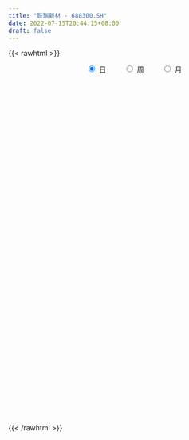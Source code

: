 ```yaml
---
title: "联瑞新材 - 688300.SH"
date: 2022-07-15T20:44:15+08:00
draft: false
---
```

{{< rawhtml >}}
    <div style="text-align: center">
        <label style="padding: 1rem;"><input style="margin-right: .5rem" type="radio" name="period" value="D" checked onclick="period_change(this)">日</label>
        <label style="padding: 1rem;"><input style="margin-right: .5rem" type="radio" name="period" value="W" onclick="period_change(this)">周</label>
        <label style="padding: 1rem;"><input style="margin-right: .5rem" type="radio" name="period" value="M" onclick="period_change(this)">月</label>
    </div>
    <div id="chart" style="height: 700px;"></div> 
    <script type="text/javascript">
        const D_v = [11707.54,14210.58,15321.82,13428.99,20923.26,20892.51,20548.84,17065.89,15950.6,19743.38,17546.68,16440.45,23827.27,15680.28,20523.3,10356.73,8057.14,7517.14,9918.12,16011.99,19417.6,11126.91,6294.97,8703.13,7945.75,12130.7,15036.7,12629.1,15316.84,10781.94,8224.55,6411.32,20839.9,15074.52,4501.04,9106.5,7258.92,7232.6,10253.12,4147.98,4375.03,5277.04,5419.3,12347.94,7452.22,5175.33,6381.97,3585.26,3856.24,3560.79,5149.11,3233.84,3400.55,5083.83,4669.49,4106.76,8171.58,4630.57,10310.06,8141.81,5414.76,4765.28,5861.19,6940.45,6679.92,6674.86,2761.08,2708.95,3476.5,3896.63,4645.4,4371.41,3680.18,2636.91,3324.28,3677.27,4573.53,6452.38,9549.92,9941.99,9865.14,6284.86,9181.91,7600.62,7082.64,7560.56,6853.59,5716.01,6390.29,4961.81,8743.01,10856.83,9519.3,7079.95,6837.69,15635.73,10317.38,4843.92,7330.91,7795.37,7138.86,6685.71,9709.99,4629.02,3669.55,3921.22,6055.4,3815.12,4874.02,14127.69,13298.51,11146.44,11258.92,6897.43,7931.23,7402.61,8211.22,9078.34,5179.35,6157.82,5757.54,8564.02,6494.54,7237.61,5491.73,4652.41,3295.42,2831.01,3825.29,5367.02,4626.55,16143.45,7204.02,4697.17,6043.22,3061.63,7760.83,5502.02,4710.02,3552.91,5081.45,7552.44,6441.68,4242.62,6186.95,3257.79,3091.43,3004.44,4300.67,5717.58,3606.02,8996.94,6510.12,4443.63,7070.89,8927.57,5773.64,8793.6,8177.56,8223.07,6510.33,20716.67,19176.49,19464.02,12444.57,7298.79,8158.85,8988.54,6504.03,5058.37,7035.51,6871.23,6347.56,8161.34,4634.49,5531.78,4196.06,17066.51,5525.7,4728.01,2950.21,3965.39,4627.82,7463.42,3452.78,2671.17,2416.63,2356.41,12880.19,11327.69,5301.51,4119.53,5825.37,5659.22,3416.76,2480.26,5420.7,3593.6,14509.78,16238.23,16907.67,10033.18,14457.79,12880.42,8947.04,6421.23,4920.09,6333.71,8993.91,11996.41,7827.75,6748.07,8164.18,6015.67,10241.43,4581.71,4186.95,4155.4,6518.83,11268.93,6152.26,6961.96,5669.69,5987.68,9479.9,7906.07,7250.66,5801.07,10272.93,8938.9,5904.26,4657.06,4987.17,7458.83,5809.77,5283.9,10209.03,7310.67,16981.47,8012.28,6471.58,7761.3,7306.97,6039.43,5451.67,4989.15,8969.65,7236.98,13822.03,13470.91,13695.67,12795.24,7150.85,7792.1,9420.83,7675.65,6050.27,5291.18,4386.46,5313.62,8248.17,6666.45,18644.72,11906.11,12160.98,15345.36,11091.25,11000.5,9629.34,8628.61,16378.53,13800.03,10880.5,7819.53,15434.48,7601.25,6812.72,13823.12,8517.55,27224.13,16331.37,8205.46,8896.22,8657.17,11231.57,10280.03,14227.21,12696.83,10675.13,13051.58,12429.56,12137.97,9391.53,12180.36,8756.84,15740.87,10175.49,8127.04,12992.32,14409.37,7921.62,5284.93,6786.28,9082.65,3670.0,5189.41,5663.75,7606.27,3219.35,5428.2,4437.21,5464.29,6401.7,6638.84,3842.9,3352.14,5912.21,4362.36,3608.42,7727.66,5547.77,3620.88,5347.51,8357.62,30018.63,13695.28,10295.81,21527.28,12858.76,8983.22,10882.31,10537.58,8268.24,10970.57,15112.42,20876.77,16199.74,11214.78,10165.34,13229.45,15441.99,10570.63,12295.2,9357.22,13040.32,6680.3,10603.62,13317.74,11218.09,17556.54,13086.32,15662.56,13242.9,14800.14,28075.8,19894.06,13702.66,11995.63,12178.3,6623.5,6421.39,11504.13,6770.66,19282.84,19893.09,9472.32,8371.47,14479.42,7226.01,7242.0,9590.66,8813.54,9402.44,10073.44,9320.95,9607.7,9568.17,8163.15,7986.4,7492.84,9564.33,5286.09,8590.74,8711.89,10367.69,7547.27,6736.15,19807.5,9008.04,10587.72,21518.38,7680.67,6016.4,9028.65,11394.18,15176.02,10152.36,7914.87,6522.71,6694.44,7240.7,5071.03,4047.6,7529.21,5865.59,8695.72,6052.11,5149.96,4702.93,7971.77,10527.49,12072.5,9684.0,12179.01,8370.19,6852.24,5501.22,8928.91,11041.04,7783.46,5255.96,3778.92,5012.97,2723.07,4971.48,4447.12,4983.81,6255.31,5084.2,6399.73,5942.15,8520.64,10100.39,14640.74,6398.23,7197.82,7735.73,5622.11,12110.43,6512.36,4414.85,3786.91,4466.94,9238.14,13449.37,12425.21,18029.65,9551.58,9592.36,8353.61,6103.11,7916.41,7716.91,10635.82,6558.28,8064.02,5373.98,5115.0,8430.76,6428.6,4527.89,7756.09,7904.18,5331.94,5649.52,3504.06,3614.02,8016.85,6107.12,5611.15,8134.23,6053.05,4623.52,3828.34,8129.93,5243.22,3086.77,6835.6,8164.88,7569.0,10790.24,10971.92,8815.63,12181.67,26142.93,11820.55,13722.69,13696.38,8632.24,8984.71,12168.36,12611.17,8627.83,8974.7,5787.48,5491.18,7464.75,3799.2,4741.05,7825.34]
const D_histogram = [0.0,0.1761367521,0.3700748143,0.5871347227,1.1174003179,1.0912170353,1.1037974156,1.14068973,1.0064061332,0.895299154,0.8720639269,1.1124573678,0.9585861415,0.4658378064,-0.3708964682,-0.8137397996,-1.0324939096,-1.0784654001,-1.0929587595,-1.2701807979,-1.760574572,-1.8597719836,-1.7560285128,-1.4920601501,-1.1776698316,-0.8416436605,-0.479673555,-0.3745947474,-0.1180112667,0.0263451513,0.0620998941,0.0584018286,-0.1990691568,-0.2806464696,-0.3676763531,-0.343595338,-0.2382260515,-0.1136909368,-0.0287228055,-0.0042138528,-0.0029203217,-0.0417659856,-0.0634334441,-0.3283241699,-0.3583330441,-0.3472227244,-0.3043871314,-0.2981016952,-0.288210006,-0.2771959903,-0.2526605766,-0.2222750647,-0.2512122076,-0.2571680707,-0.2471831821,-0.1148478946,0.1194076115,0.2097104701,0.1267172505,0.1963524191,0.2784202839,0.321862531,0.2104487576,0.177090055,0.0714699384,-0.0619429899,-0.1488432865,-0.1276671755,-0.0861568681,0.057378109,0.2565668789,0.4170704851,0.4539796219,0.4564013083,0.3766893219,0.2290341477,0.1257838925,0.1116511864,0.1876853797,0.2839119957,0.4273085083,0.4928618145,0.5337827115,0.4914469112,0.3393143811,0.1115251742,0.1422021565,0.1721279804,0.2481233417,0.2935616799,0.4137992778,0.2475651546,-0.0383815693,-0.3025979435,-0.5022777461,-0.2293365336,-0.1225891267,-0.0474676976,-0.0936396453,-0.0932248903,-0.1482972492,-0.0817604794,-0.0259042222,-0.0664033624,-0.0916315071,-0.0885259706,0.0485256877,0.1224764222,0.1552736584,0.3752690208,0.5623625539,0.6360577578,0.5542302542,0.4296427682,0.2155210925,0.0772680784,-0.0701782504,-0.2793151039,-0.3457634824,-0.4340160618,-0.3554591366,-0.3441357986,-0.3798678167,-0.4908557178,-0.5240129417,-0.507369447,-0.4375299028,-0.3268011643,-0.1903981954,-0.0280270366,0.0534660425,-0.035637525,-0.1643742738,-0.285302032,-0.4390181367,-0.4542551687,-0.4970102589,-0.3736732435,-0.2303424939,-0.0706196937,0.0420257485,0.2525420868,0.3896227067,0.4177180285,0.2799902906,0.1936047894,0.1836919418,0.0941763211,0.0237009748,0.117495275,0.1718579823,0.3010106878,0.2666436818,0.1054524634,0.13080321,0.2759150279,0.3142708519,0.4246623385,0.4987829205,0.4966458273,0.4469683275,0.6588110609,0.9287891111,1.1883031792,1.2953962288,1.2613740273,1.162062806,0.913344439,0.6629855316,0.4295932813,0.1013047555,-0.2037521906,-0.267831937,-0.2349763079,-0.3167724734,-0.431596922,-0.4082338348,-0.209207032,-0.0823417965,0.0292072233,0.0492991628,-0.0516393499,-0.0373189432,0.0562359987,0.0253043254,0.0123608115,-0.037797326,-0.0830382829,0.0107425378,0.1918242985,0.2613415093,0.2592450709,0.2073143749,0.0166319315,-0.177030948,-0.2943595658,-0.4750845604,-0.535016949,-0.2519489308,0.0263475692,0.1255458708,0.1791165681,0.3387184135,0.4643806688,0.4398708447,0.3993759114,0.3124219524,0.2301888756,0.2797835241,0.0781922217,0.0543838736,0.0135807007,-0.044062779,-0.1065865356,0.0662003784,0.1251870304,0.1547789198,0.0906523999,0.0213559541,-0.2524516423,-0.4238103272,-0.4827165659,-0.5307692827,-0.4706494632,-0.2975829973,-0.0825395923,0.0475356065,0.1104073367,0.1231425175,0.2394364385,0.2410510591,0.1197369162,0.0799842056,0.137926588,0.0182633845,-0.1503286985,-0.4559179215,-0.489529352,-0.2840604742,-0.1379753889,-0.0638960575,0.032789517,-0.0772026087,-0.1946462352,-0.2316643645,-0.3613090623,-0.16231369,-0.0781868318,0.1377563858,0.360867805,0.3845007627,0.5458325563,0.5489209678,0.5688369929,0.5203785181,0.419569454,0.2366695112,0.0656101097,-0.0828284256,-0.209756641,-0.1795009393,-0.0850875236,0.4678944397,0.5105171347,0.3147360965,0.2573190496,0.0369695141,0.1931091762,0.1822065772,0.2173710582,0.1188883436,0.3506010371,0.3608749709,0.3056609633,0.0692847387,-0.0680196711,-0.2469177672,-0.1056259822,-0.11989401,-0.2899931256,-0.6362546947,-0.8652841358,-0.8645431006,-0.742743649,-0.3914913863,-0.0977383548,0.3151921813,0.3675556956,0.4973030332,0.4761650367,0.5883069079,0.4366183374,0.1412006439,-0.2942332376,-0.4920722226,-0.3291112866,-0.364529865,-0.461612738,-0.2446743283,-0.4167252208,-0.5150169393,-0.536500682,-0.6102401055,-0.7038178546,-0.8326763636,-0.773331538,-0.8896577835,-1.0058572669,-1.0357358272,-1.2360504068,-1.2937475951,-1.2031130101,-1.0061997808,-0.9542806877,-0.8610470554,-0.6057207239,-0.2595255437,-0.0685760163,0.1179613911,0.3714579899,0.3975173189,0.45680256,0.5129807076,0.7685901285,0.9285550898,0.9555286538,1.161035426,1.5932976194,1.7265795571,1.7521654618,1.7853250409,1.6112932015,1.1743640379,1.150650242,1.1943757467,1.4393679075,1.7082327584,1.7794289266,1.6264066822,1.6747588913,1.2858486844,1.1891593817,1.2052346219,1.1614016779,0.7784507974,0.3863192603,0.3284738213,0.1103791475,-0.2276078139,-0.6499459347,-0.8181822803,-0.6077847651,-0.5130500337,-0.5431087252,0.2831659561,0.3711709939,0.3490006724,0.1636911897,0.2970943166,0.0999233159,-0.2471117885,-0.5136083384,-0.7687290903,-0.4680781023,0.1923913105,0.5493778263,0.5277025431,0.2622411271,0.2248872551,-0.1058368132,-0.0706219951,-0.0406633024,-0.0665309827,-0.4692209193,-0.4879451146,-0.6136341408,-0.6598948974,-0.7609324827,-0.7641896257,-1.1005550865,-1.349872859,-1.4691341165,-1.206269597,-1.3882028569,-1.4297069919,-1.3203226679,-0.9984738208,-1.2728102862,-1.4019351549,-1.4856013427,-1.2451853404,-1.2421751055,-1.2985008166,-1.3752559134,-1.5629567833,-1.8080707833,-1.7365190693,-1.4165026236,-1.0908703931,-0.5880400546,-0.0521329709,0.4139903522,0.6163521687,1.1251183426,1.2191482382,1.5203250002,1.5536453468,1.3742237502,1.0951746633,0.5909526864,0.2036164257,-0.2603723944,-0.7053693937,-0.73955602,-0.6614721028,-0.5558099713,-0.7657954984,-1.0357870504,-0.8616442756,-0.4226734659,-0.2998871474,-0.1902174861,-0.2983011362,-0.3354968901,-0.4908347053,-0.5226977907,-0.6657606496,-0.7827123548,-0.5633149571,-0.4368789769,-0.3532818306,-0.4162604834,-0.5879196496,-0.7158889256,-0.9427894791,-0.9930167541,-1.063543982,-0.9236935844,-0.849937816,-0.6351050513,-0.5943802629,-0.5589021601,-0.6881190607,-0.8464892791,-1.1762741028,-1.5099283086,-1.2302950046,-1.0203761297,-0.5220452343,0.0906417643,0.3265891291,0.5449483962,0.8895664933,1.2945045801,1.491624813,1.5568811142,1.5395383107,1.5035620994,1.5902974633,1.6449427358,1.6696699246,1.7292555334,1.4130607227,1.2346204524,1.1305551207,1.0657742463,1.0080757916,1.3001588847,1.5404855233,1.7501317671,1.994492304,1.7850446266,1.6299217194,1.2733109878,0.9517078552,0.7886283784,0.4859619042,0.1233272083,-0.0775615963,0.0142404806,-0.0478393704,-0.3319177496,-0.6437656439,-0.7388621979,-0.4227617115,-0.101939546,0.216105392,0.1074497568,0.0118516081,-0.2326748264,-0.4940183452,-0.8289340098,-0.9295028841,-1.0678883868,-1.0766985455,-1.1845342273,-1.3665061231,-1.4061545981,-1.2441004857,-0.9810661626]
const D_fast = [0.0,0.2201709402,0.5066277059,0.870471295,1.6800869697,1.9267079459,2.2152376801,2.537302427,2.6546203634,2.7673381728,2.9621189274,3.4806267103,3.5664020193,3.1901131359,2.2606547441,1.6143764629,1.1374988755,0.8219110349,0.5341779857,0.0394107478,-0.8911266693,-1.4552670768,-1.7905307342,-1.899577409,-1.8796045484,-1.7539892924,-1.5119375757,-1.5005074549,-1.273426791,-1.1224840851,-1.0712043688,-1.0603019771,-1.3675402517,-1.5192791819,-1.6982281537,-1.7600459731,-1.7142331994,-1.6181208189,-1.540333389,-1.5168778996,-1.5163144489,-1.5656016092,-1.6031274287,-1.9500991969,-2.0696913322,-2.1453866936,-2.1786478834,-2.2468878711,-2.3090486834,-2.3673336653,-2.4059633957,-2.43114665,-2.5228868447,-2.5931347255,-2.6449456324,-2.5413223186,-2.2772149096,-2.1344844335,-2.1857983405,-2.0670750671,-1.9154021314,-1.7914942514,-1.8502958355,-1.8393820244,-1.9271346564,-2.0760333321,-2.2001444503,-2.2108851332,-2.1909140428,-2.0330345385,-1.7697040488,-1.5049328214,-1.3545287791,-1.2380067656,-1.2235464215,-1.3139430588,-1.3857473409,-1.3719672504,-1.2490117122,-1.0818070972,-0.8315834576,-0.6428146977,-0.4684481229,-0.3879221954,-0.4552261302,-0.6551340436,-0.5889065222,-0.5159487031,-0.3779225064,-0.2590937483,-0.0354063309,-0.1397491654,-0.4352912817,-0.7751571417,-1.1004063808,-0.8847993017,-0.8086991765,-0.7454446718,-0.8150265308,-0.8379179983,-0.9300646695,-0.8839680197,-0.834587818,-0.8916877988,-0.9398238202,-0.9588497764,-0.8096666962,-0.7050968562,-0.6334812054,-0.3196685877,0.0080155838,0.2407252272,0.2974552871,0.2802784931,0.1200370905,0.001101096,-0.1638897954,-0.4428554248,-0.5957446739,-0.7925012687,-0.8028091277,-0.8775197394,-1.0082187117,-1.2419205422,-1.4060810016,-1.5162798686,-1.5558228001,-1.5267943526,-1.4379909326,-1.282626533,-1.1877669432,-1.285779892,-1.4556102093,-1.6478634754,-1.9113341144,-2.0401349385,-2.2071425934,-2.1772238889,-2.0914787627,-1.9494108859,-1.8262590066,-1.5526071466,-1.3181208501,-1.1855960212,-1.2533261863,-1.2913104902,-1.2553003524,-1.3212718928,-1.3858219955,-1.2626538765,-1.1653266736,-0.9609212962,-0.9286273817,-1.0634554842,-1.0054039351,-0.7913133603,-0.6743898233,-0.4578327521,-0.2590164399,-0.1369920763,-0.0749274943,0.3016180044,0.8037933323,1.3603831952,1.791325302,2.0726466074,2.2638510875,2.2434688303,2.1588563059,2.0328623758,1.7299000389,1.3739050451,1.2428673145,1.2169788666,1.0559895828,0.8332659037,0.7545705322,0.901295577,1.0075753633,1.126426189,1.1588429191,1.044994569,1.0499852398,1.1575991815,1.1329935895,1.1231402785,1.0635328095,0.9975322818,1.093998737,1.3230365723,1.4578891605,1.5206039898,1.5205018876,1.333977427,1.0960568105,0.9051383012,0.6056421666,0.4119555407,0.6320363262,0.9169197185,1.0475044878,1.1458543271,1.3901357758,1.6318931983,1.7173510855,1.77670013,1.7678516591,1.7431658012,1.8627063308,1.6806630838,1.6704507041,1.6330427063,1.5643835319,1.4752131413,1.66455015,1.7548335596,1.823120179,1.7816567591,1.7176993018,1.3807787948,1.1034675281,0.9238821479,0.7431371104,0.6855945641,0.7842652807,0.9786737876,1.1206328881,1.2111064524,1.2546272626,1.4307802932,1.4926576785,1.4012777647,1.3815211056,1.473945135,1.3588477775,1.15267352,0.7331048165,0.5771110481,0.7115648073,0.8231560454,0.8812613625,0.9861443162,0.8568515384,0.6907463531,0.5958121326,0.3758401692,0.5342571191,0.5988372693,0.8492195833,1.1625479538,1.2823061021,1.5800960348,1.7204146883,1.8825399616,1.9641761164,1.9682594158,1.8445268507,1.6898699767,1.5207243349,1.3413569593,1.3267374262,1.399878961,2.0698345342,2.2400865128,2.1229894988,2.1299022143,1.9187950574,2.1232120135,2.1578610588,2.2473683044,2.1786076757,2.4979706284,2.598463305,2.6196645382,2.4006094982,2.2463001706,2.0056726328,2.1205579222,2.076316392,1.8337189949,1.3283937522,0.8830432771,0.6676485371,0.6037620765,0.8571414926,1.1264599355,1.6181885168,1.762440955,2.0165140509,2.1144173136,2.3736359118,2.3311019256,2.0709843931,1.5619922023,1.2411351615,1.3218182759,1.1952672313,0.9827811738,1.1385510014,0.8623188036,0.6352728504,0.4796639371,0.2533644873,-0.0161677254,-0.3531953254,-0.4871833843,-0.8259240757,-1.1935878758,-1.4824003929,-1.9917275742,-2.3728616613,-2.5830053288,-2.6376420447,-2.8242931235,-2.9463212551,-2.8424251046,-2.5611113102,-2.3873057869,-2.1712780318,-1.8249169355,-1.6994782767,-1.5259923956,-1.3415690712,-0.8938121182,-0.5017083844,-0.235852657,0.2599129717,1.09049957,1.6554263969,2.119053667,2.5985445064,2.8273359674,2.6839978132,2.9479465778,3.2902660192,3.8951001569,4.5910231974,5.1070765973,5.3606560234,5.8276979553,5.7602499196,5.9608504623,6.278234358,6.5247518335,6.3364136523,6.0408619303,6.0651349466,5.8746350597,5.4797461448,4.8949215403,4.5221396247,4.5805909486,4.5470631716,4.3812272988,5.2782934691,5.4590912553,5.524171102,5.3797844166,5.5874611228,5.415270951,5.0064578995,4.611559265,4.1642562405,4.347887703,5.0564549434,5.5507859158,5.6610362684,5.4611351341,5.4800030759,5.1228198043,5.1403791237,5.1601719907,5.1176715647,4.5976763983,4.4569659243,4.177868363,3.966633882,3.6753631761,3.4810586266,2.8695543942,2.282768407,1.7962236203,1.7575207405,1.2285367665,0.8296058835,0.6089095405,0.6811399324,0.0886008954,-0.391007762,-0.8460742854,-0.9169546182,-1.2244881597,-1.6054390749,-2.0260081501,-2.6044482159,-3.3015799117,-3.6641579649,-3.6982671752,-3.645352543,-3.2895322182,-2.7666583771,-2.197037466,-1.8405876073,-1.0505418478,-0.6517248927,0.0295331194,0.4512648027,0.6153991437,0.6101437226,0.2536599172,-0.082772237,-0.6118541558,-1.2331935034,-1.4522691347,-1.5395532432,-1.5728436046,-1.9742780062,-2.5032163208,-2.5444846149,-2.2111821717,-2.1633676401,-2.1012523502,-2.2839112844,-2.4049812609,-2.6830277523,-2.8455652855,-3.1550683068,-3.4676981006,-3.3891294422,-3.3719132062,-3.3766365175,-3.5436802912,-3.8623193698,-4.1692608773,-4.6318588005,-4.930340264,-5.2667534874,-5.3578264859,-5.4965551715,-5.4404986697,-5.5483689469,-5.6526163841,-5.9538630499,-6.3238555881,-6.9477089375,-7.6588452205,-7.6867856676,-7.7319608252,-7.3641412383,-6.7287937986,-6.4111991516,-6.0566027854,-5.489593065,-4.7610288332,-4.1910023971,-3.7365258172,-3.3689840431,-3.0290697295,-2.5447599998,-2.0788790434,-1.6367343734,-1.1448348812,-1.1077645112,-0.9775496685,-0.79897622,-0.5973135328,-0.4029930396,0.2141297746,0.839577794,1.4867569797,2.2297405926,2.4665540718,2.7189115945,2.6806286098,2.5969524411,2.6310300588,2.4498540606,2.1180511668,1.8977719632,1.9931341602,1.9190944666,1.55203665,1.0792473447,0.7994352412,1.0098452998,1.3051825788,1.6772538648,1.5954606688,1.5028254222,1.2001302811,0.8152821759,0.2731330089,-0.0598115865,-0.4651691859,-0.743153981,-1.1471232195,-1.6707216461,-2.0619087706,-2.2108797797,-2.1931119972]
const D_slow = [0.0,0.044034188,0.1365528916,0.2833365723,0.5626866518,0.8354909106,1.1114402645,1.396612697,1.6482142303,1.8720390188,2.0900550005,2.3681693425,2.6078158778,2.7242753294,2.6315512124,2.4281162625,2.1699927851,1.9003764351,1.6271367452,1.3095915457,0.8694479027,0.4045049068,-0.0345022214,-0.4075172589,-0.7019347168,-0.912345632,-1.0322640207,-1.1259127075,-1.1554155242,-1.1488292364,-1.1333042629,-1.1187038057,-1.1684710949,-1.2386327123,-1.3305518006,-1.4164506351,-1.476007148,-1.5044298822,-1.5116105835,-1.5126640467,-1.5133941272,-1.5238356236,-1.5396939846,-1.621775027,-1.7113582881,-1.7981639692,-1.874260752,-1.9487861758,-2.0208386773,-2.0901376749,-2.1533028191,-2.2088715853,-2.2716746371,-2.3359666548,-2.3977624503,-2.426474424,-2.3966225211,-2.3441949036,-2.312515591,-2.2634274862,-2.1938224152,-2.1133567825,-2.0607445931,-2.0164720793,-1.9986045947,-2.0140903422,-2.0513011638,-2.0832179577,-2.1047571747,-2.0904126475,-2.0262709277,-1.9220033065,-1.808508401,-1.6944080739,-1.6002357434,-1.5429772065,-1.5115312334,-1.4836184368,-1.4366970919,-1.3657190929,-1.2588919659,-1.1356765122,-1.0022308344,-0.8793691066,-0.7945405113,-0.7666592178,-0.7311086786,-0.6880766835,-0.6260458481,-0.5526554281,-0.4492056087,-0.38731432,-0.3969097124,-0.4725591982,-0.5981286347,-0.6554627681,-0.6861100498,-0.6979769742,-0.7213868855,-0.7446931081,-0.7817674204,-0.8022075402,-0.8086835958,-0.8252844364,-0.8481923131,-0.8703238058,-0.8581923839,-0.8275732783,-0.7887548637,-0.6949376085,-0.5543469701,-0.3953325306,-0.2567749671,-0.149364275,-0.0954840019,-0.0761669823,-0.0937115449,-0.1635403209,-0.2499811915,-0.358485207,-0.4473499911,-0.5333839408,-0.6283508949,-0.7510648244,-0.8820680598,-1.0089104216,-1.1182928973,-1.1999931883,-1.2475927372,-1.2545994963,-1.2412329857,-1.250142367,-1.2912359354,-1.3625614434,-1.4723159776,-1.5858797698,-1.7101323345,-1.8035506454,-1.8611362688,-1.8787911923,-1.8682847551,-1.8051492334,-1.7077435568,-1.6033140496,-1.533316477,-1.4849152796,-1.4389922942,-1.4154482139,-1.4095229702,-1.3801491515,-1.3371846559,-1.261931984,-1.1952710635,-1.1689079476,-1.1362071451,-1.0672283882,-0.9886606752,-0.8824950906,-0.7577993604,-0.6336379036,-0.5218958217,-0.3571930565,-0.1249957787,0.172080016,0.4959290732,0.8112725801,1.1017882816,1.3301243913,1.4958707742,1.6032690945,1.6285952834,1.5776572358,1.5106992515,1.4519551745,1.3727620562,1.2648628257,1.162804367,1.110502609,1.0899171599,1.0972189657,1.1095437564,1.0966339189,1.0873041831,1.1013631828,1.1076892641,1.110779467,1.1013301355,1.0805705648,1.0832561992,1.1312122738,1.1965476512,1.2613589189,1.3131875126,1.3173454955,1.2730877585,1.1994978671,1.080726727,0.9469724897,0.883985257,0.8905721493,0.921958617,0.966737759,1.0514173624,1.1675125296,1.2774802408,1.3773242186,1.4554297067,1.5129769256,1.5829228066,1.6024708621,1.6160668305,1.6194620056,1.6084463109,1.581799677,1.5983497716,1.6296465292,1.6683412591,1.6910043591,1.6963433477,1.6332304371,1.5272778553,1.4065987138,1.2739063931,1.1562440273,1.081848278,1.0612133799,1.0730972816,1.1006991157,1.1314847451,1.1913438547,1.2516066195,1.2815408485,1.3015368999,1.3360185469,1.3405843931,1.3030022184,1.1890227381,1.0666404001,0.9956252815,0.9611314343,0.9451574199,0.9533547992,0.934054147,0.8853925882,0.8274764971,0.7371492315,0.696570809,0.6770241011,0.7114631975,0.8016801488,0.8978053394,1.0342634785,1.1714937205,1.3137029687,1.4437975982,1.5486899617,1.6078573395,1.624259867,1.6035527606,1.5511136003,1.5062383655,1.4849664846,1.6019400945,1.7295693782,1.8082534023,1.8725831647,1.8818255432,1.9301028373,1.9756544816,2.0299972461,2.0597193321,2.1473695913,2.2375883341,2.3140035749,2.3313247596,2.3143198418,2.2525904,2.2261839044,2.1962104019,2.1237121205,1.9646484469,1.7483274129,1.5321916377,1.3465057255,1.2486328789,1.2241982902,1.3029963356,1.3948852594,1.5192110177,1.6382522769,1.7853290039,1.8944835882,1.9297837492,1.8562254398,1.7332073842,1.6509295625,1.5597970963,1.4443939118,1.3832253297,1.2790440245,1.1502897897,1.0161646192,0.8636045928,0.6876501291,0.4794810382,0.2861481537,0.0637337078,-0.1877306089,-0.4466645657,-0.7556771674,-1.0791140662,-1.3798923187,-1.6314422639,-1.8700124358,-2.0852741997,-2.2367043806,-2.3015857666,-2.3187297706,-2.2892394229,-2.1963749254,-2.0969955956,-1.9827949556,-1.8545497788,-1.6624022466,-1.4302634742,-1.1913813108,-0.9011224543,-0.5027980494,-0.0711531602,0.3668882053,0.8132194655,1.2160427659,1.5096337754,1.7972963358,2.0958902725,2.4557322494,2.882790439,3.3276476707,3.7342493412,4.152939064,4.4744012351,4.7716910806,5.0729997361,5.3633501555,5.5579628549,5.65454267,5.7366611253,5.7642559122,5.7073539587,5.544867475,5.340321905,5.1883757137,5.0601132053,4.924336024,4.995127513,5.0879202615,5.1751704296,5.216093227,5.2903668061,5.3153476351,5.253569688,5.1251676034,4.9329853308,4.8159658053,4.8640636329,5.0014080895,5.1333337252,5.198894007,5.2551158208,5.2286566175,5.2110011187,5.2008352931,5.1842025474,5.0668973176,4.944911039,4.7915025038,4.6265287794,4.4362956587,4.2452482523,3.9701094807,3.6326412659,3.2653577368,2.9637903376,2.6167396233,2.2593128754,1.9292322084,1.6796137532,1.3614111816,1.0109273929,0.6395270572,0.3282307221,0.0176869458,-0.3069382584,-0.6507522367,-1.0414914326,-1.4935091284,-1.9276388957,-2.2817645516,-2.5544821499,-2.7014921635,-2.7145254062,-2.6110278182,-2.456939776,-2.1756601904,-1.8708731308,-1.4907918808,-1.1023805441,-0.7588246066,-0.4850309407,-0.3372927691,-0.2863886627,-0.3514817613,-0.5278241097,-0.7127131147,-0.8780811404,-1.0170336333,-1.2084825079,-1.4674292704,-1.6828403393,-1.7885087058,-1.8634804927,-1.9110348642,-1.9856101482,-2.0694843708,-2.1921930471,-2.3228674948,-2.4893076572,-2.6849857458,-2.8258144851,-2.9350342293,-3.023354687,-3.1274198078,-3.2743997202,-3.4533719516,-3.6890693214,-3.9373235099,-4.2032095054,-4.4341329015,-4.6466173555,-4.8053936183,-4.953988684,-5.0937142241,-5.2657439892,-5.477366309,-5.7714348347,-6.1489169119,-6.456490663,-6.7115846954,-6.842096004,-6.8194355629,-6.7377882807,-6.6015511816,-6.3791595583,-6.0555334133,-5.68262721,-5.2934069315,-4.9085223538,-4.5326318289,-4.1350574631,-3.7238217792,-3.306404298,-2.8740904146,-2.520825234,-2.2121701209,-1.9295313407,-1.6630877791,-1.4110688312,-1.08602911,-0.7009077292,-0.2633747874,0.2352482886,0.6815094452,1.0889898751,1.407317622,1.6452445858,1.8424016804,1.9638921565,1.9947239585,1.9753335595,1.9788936796,1.966933837,1.8839543996,1.7230129886,1.5382974391,1.4326070113,1.4071221248,1.4611484728,1.488010912,1.490973814,1.4328051074,1.3093005211,1.1020670187,0.8696912976,0.6027192009,0.3335445646,0.0374110077,-0.304215523,-0.6557541726,-0.966779294,-1.2120458346]
const D_data = [['2020-06-24', 64.83, 64.56, 64.09, 67.2],['2020-06-29', 64.8, 67.32, 64.06, 68.8],['2020-06-30', 67.81, 68.78, 66.93, 71.7],['2020-07-01', 69.8, 70.6, 68.09, 70.83],['2020-07-02', 70.57, 77.3, 70.01, 77.8],['2020-07-03', 76.45, 72.68, 70.3, 76.47],['2020-07-06', 72.59, 74.15, 72.49, 75.84],['2020-07-07', 75.0, 75.67, 74.01, 78.38],['2020-07-08', 75.06, 74.34, 73.43, 76.87],['2020-07-09', 74.58, 74.98, 73.21, 76.5],['2020-07-10', 73.64, 76.71, 73.64, 79.7],['2020-07-13', 76.44, 81.72, 76.2, 81.93],['2020-07-14', 81.72, 78.2, 74.51, 84.77],['2020-07-15', 78.11, 73.15, 72.04, 78.29],['2020-07-16', 72.59, 65.65, 64.31, 75.33],['2020-07-17', 66.42, 67.0, 64.58, 68.0],['2020-07-20', 68.27, 67.6, 64.78, 68.27],['2020-07-21', 68.88, 68.49, 67.04, 68.88],['2020-07-22', 68.0, 68.1, 66.61, 69.68],['2020-07-23', 67.12, 64.8, 63.01, 67.94],['2020-07-24', 64.02, 58.0, 57.69, 64.03],['2020-07-27', 58.12, 59.94, 56.0, 60.0],['2020-07-28', 59.92, 61.07, 59.14, 61.22],['2020-07-29', 61.07, 62.74, 60.46, 62.86],['2020-07-30', 62.45, 63.79, 62.02, 63.96],['2020-07-31', 63.5, 64.9, 63.1, 66.25],['2020-08-03', 65.97, 66.45, 64.41, 67.28],['2020-08-04', 66.3, 64.0, 63.01, 67.19],['2020-08-05', 64.8, 66.52, 63.11, 67.94],['2020-08-06', 66.18, 66.0, 64.14, 67.4],['2020-08-07', 65.81, 65.0, 63.88, 66.5],['2020-08-10', 65.0, 64.48, 62.59, 65.29],['2020-08-11', 65.0, 60.37, 59.8, 65.0],['2020-08-12', 59.63, 61.29, 56.7, 61.55],['2020-08-13', 60.94, 60.32, 60.12, 61.53],['2020-08-14', 61.93, 61.06, 58.32, 61.93],['2020-08-17', 61.25, 61.99, 60.23, 62.44],['2020-08-18', 60.47, 62.5, 60.47, 63.22],['2020-08-19', 62.5, 62.3, 61.08, 64.48],['2020-08-20', 62.05, 61.61, 61.05, 62.75],['2020-08-21', 61.94, 61.17, 61.04, 62.56],['2020-08-24', 61.58, 60.33, 59.05, 61.58],['2020-08-25', 60.79, 60.12, 59.2, 60.93],['2020-08-26', 60.31, 55.91, 55.67, 60.31],['2020-08-27', 56.0, 57.54, 55.57, 57.8],['2020-08-28', 57.38, 57.47, 56.21, 57.47],['2020-08-31', 57.6, 57.49, 57.27, 58.78],['2020-09-01', 57.02, 56.65, 56.06, 57.48],['2020-09-02', 57.2, 56.22, 55.68, 57.2],['2020-09-03', 56.08, 55.77, 55.01, 57.2],['2020-09-04', 54.7, 55.52, 53.2, 55.88],['2020-09-07', 55.8, 55.24, 54.84, 56.43],['2020-09-08', 55.02, 53.99, 53.2, 55.48],['2020-09-09', 53.9, 53.65, 51.28, 54.7],['2020-09-10', 54.0, 53.32, 53.0, 55.14],['2020-09-11', 53.01, 54.75, 51.8, 54.9],['2020-09-14', 55.61, 56.68, 54.9, 57.24],['2020-09-15', 56.67, 55.55, 55.26, 56.99],['2020-09-16', 55.22, 53.2, 52.39, 55.67],['2020-09-17', 53.01, 54.88, 51.87, 55.68],['2020-09-18', 55.21, 55.32, 54.64, 56.04],['2020-09-21', 55.47, 55.11, 54.53, 56.5],['2020-09-22', 55.0, 52.9, 52.66, 55.0],['2020-09-23', 52.81, 53.35, 52.81, 55.66],['2020-09-24', 53.31, 51.88, 51.37, 53.31],['2020-09-25', 51.88, 50.6, 50.31, 52.18],['2020-09-28', 51.0, 50.21, 50.01, 51.3],['2020-09-29', 50.3, 50.98, 50.05, 51.4],['2020-09-30', 51.28, 51.02, 50.37, 52.47],['2020-10-09', 51.49, 52.49, 51.47, 52.75],['2020-10-12', 52.73, 53.95, 52.73, 54.2],['2020-10-13', 53.8, 54.43, 53.65, 54.74],['2020-10-14', 54.25, 53.5, 53.3, 54.51],['2020-10-15', 53.5, 53.29, 52.8, 53.88],['2020-10-16', 53.45, 52.15, 51.7, 53.45],['2020-10-19', 52.8, 50.7, 50.5, 52.8],['2020-10-20', 51.09, 50.5, 49.71, 51.09],['2020-10-21', 50.99, 51.18, 50.57, 52.59],['2020-10-22', 50.81, 52.39, 49.22, 52.84],['2020-10-23', 52.56, 53.1, 51.77, 54.26],['2020-10-26', 54.0, 54.44, 52.31, 54.68],['2020-10-27', 54.38, 54.23, 53.81, 54.82],['2020-10-28', 54.39, 54.47, 53.91, 55.9],['2020-10-29', 53.63, 53.7, 52.8, 54.49],['2020-10-30', 53.99, 52.01, 51.81, 54.5],['2020-11-02', 52.5, 50.1, 50.01, 52.5],['2020-11-03', 50.48, 52.8, 50.07, 53.3],['2020-11-04', 53.59, 52.98, 51.31, 53.59],['2020-11-05', 54.63, 53.92, 52.9, 54.66],['2020-11-06', 54.38, 54.0, 53.33, 54.7],['2020-11-09', 54.0, 55.6, 52.6, 55.77],['2020-11-10', 55.83, 52.09, 51.77, 55.83],['2020-11-11', 52.15, 49.39, 49.33, 52.29],['2020-11-12', 49.58, 47.97, 47.81, 50.25],['2020-11-13', 47.8, 47.12, 46.68, 48.33],['2020-11-16', 47.8, 52.86, 47.8, 53.0],['2020-11-17', 52.5, 51.57, 50.45, 53.36],['2020-11-18', 52.28, 51.5, 50.71, 52.28],['2020-11-19', 51.31, 49.9, 49.67, 51.98],['2020-11-20', 49.41, 50.18, 49.41, 51.87],['2020-11-23', 50.18, 49.13, 48.37, 50.18],['2020-11-24', 49.42, 50.48, 48.66, 51.38],['2020-11-25', 50.13, 50.52, 50.13, 52.26],['2020-11-26', 51.0, 49.2, 49.06, 51.0],['2020-11-27', 49.06, 49.03, 48.33, 49.26],['2020-11-30', 49.3, 49.13, 48.73, 49.7],['2020-12-01', 49.13, 51.05, 48.73, 51.48],['2020-12-02', 50.98, 50.78, 50.71, 51.8],['2020-12-03', 51.43, 50.55, 50.05, 51.43],['2020-12-04', 50.55, 53.69, 50.28, 53.8],['2020-12-07', 53.7, 54.67, 53.7, 55.59],['2020-12-08', 54.77, 54.37, 54.02, 56.47],['2020-12-09', 54.35, 52.83, 52.52, 55.19],['2020-12-10', 52.95, 52.1, 52.1, 53.3],['2020-12-11', 52.18, 50.3, 49.8, 52.59],['2020-12-14', 50.8, 50.4, 49.63, 50.94],['2020-12-15', 50.77, 49.5, 49.2, 50.9],['2020-12-16', 49.8, 47.6, 47.34, 49.94],['2020-12-17', 47.46, 48.36, 47.0, 48.5],['2020-12-18', 48.6, 47.31, 47.1, 48.77],['2020-12-21', 47.27, 49.0, 47.2, 49.16],['2020-12-22', 49.0, 48.05, 47.76, 49.38],['2020-12-23', 48.01, 47.02, 46.72, 48.33],['2020-12-24', 46.87, 45.23, 44.8, 47.19],['2020-12-25', 45.06, 45.29, 44.13, 45.8],['2020-12-28', 45.8, 45.32, 45.0, 46.15],['2020-12-29', 45.31, 45.69, 45.31, 46.5],['2020-12-30', 45.69, 46.22, 45.13, 46.46],['2020-12-31', 46.22, 46.83, 45.92, 47.1],['2021-01-04', 46.62, 47.7, 46.1, 48.18],['2021-01-05', 47.7, 47.18, 47.03, 48.1],['2021-01-06', 47.25, 44.85, 43.33, 47.79],['2021-01-07', 43.55, 43.5, 43.02, 44.47],['2021-01-08', 43.25, 42.55, 41.42, 43.88],['2021-01-11', 42.55, 40.9, 40.68, 42.69],['2021-01-12', 40.9, 41.6, 40.5, 42.21],['2021-01-13', 41.95, 40.48, 40.18, 41.95],['2021-01-14', 40.25, 42.18, 40.25, 42.62],['2021-01-15', 42.18, 42.65, 41.86, 43.32],['2021-01-18', 42.99, 43.29, 42.2, 43.4],['2021-01-19', 43.31, 43.16, 43.02, 44.8],['2021-01-20', 43.14, 45.12, 42.71, 45.33],['2021-01-21', 44.44, 45.15, 44.44, 46.09],['2021-01-22', 45.49, 44.32, 44.06, 45.54],['2021-01-25', 43.57, 42.0, 42.0, 44.31],['2021-01-26', 42.68, 42.01, 41.65, 43.36],['2021-01-27', 42.97, 42.65, 41.3, 42.98],['2021-01-28', 42.58, 41.29, 41.02, 42.87],['2021-01-29', 41.29, 40.94, 40.4, 41.94],['2021-02-01', 40.75, 42.92, 40.75, 43.88],['2021-02-02', 42.06, 42.75, 42.06, 43.87],['2021-02-03', 42.32, 44.19, 41.62, 44.37],['2021-02-04', 43.88, 42.45, 41.95, 44.39],['2021-02-05', 42.81, 40.31, 40.2, 42.98],['2021-02-08', 40.31, 42.21, 39.8, 43.39],['2021-02-09', 42.95, 44.18, 42.0, 44.5],['2021-02-10', 43.46, 43.43, 43.15, 44.5],['2021-02-18', 44.0, 44.9, 43.31, 45.48],['2021-02-19', 44.85, 45.2, 44.1, 45.45],['2021-02-22', 45.19, 44.74, 44.74, 46.28],['2021-02-23', 45.45, 44.3, 43.22, 45.45],['2021-02-24', 47.4, 48.4, 47.02, 49.8],['2021-02-25', 49.2, 51.04, 48.01, 51.5],['2021-02-26', 49.2, 53.2, 49.18, 53.37],['2021-03-01', 52.88, 53.33, 51.92, 54.22],['2021-03-02', 53.67, 52.88, 52.57, 54.0],['2021-03-03', 52.48, 52.81, 52.1, 53.9],['2021-03-04', 53.28, 51.0, 50.86, 53.79],['2021-03-05', 51.1, 50.46, 50.0, 51.43],['2021-03-08', 50.39, 50.02, 50.01, 51.83],['2021-03-09', 50.98, 47.75, 47.35, 50.98],['2021-03-10', 48.18, 46.51, 46.37, 49.26],['2021-03-11', 47.2, 48.56, 46.75, 48.87],['2021-03-12', 48.7, 49.7, 47.67, 50.62],['2021-03-15', 49.8, 48.11, 47.69, 50.02],['2021-03-16', 48.39, 47.05, 46.4, 48.39],['2021-03-17', 46.98, 48.37, 46.4, 48.88],['2021-03-18', 48.86, 51.09, 48.51, 53.22],['2021-03-19', 51.37, 51.11, 50.5, 51.8],['2021-03-22', 50.98, 51.7, 50.68, 52.3],['2021-03-23', 51.99, 51.1, 50.72, 52.38],['2021-03-24', 51.66, 49.52, 49.02, 51.86],['2021-03-25', 49.77, 50.85, 49.01, 51.36],['2021-03-26', 50.46, 52.3, 50.25, 52.58],['2021-03-29', 52.17, 51.1, 51.03, 52.6],['2021-03-30', 51.59, 51.38, 50.81, 51.77],['2021-03-31', 51.66, 50.89, 50.5, 51.88],['2021-04-01', 51.28, 50.8, 50.56, 51.34],['2021-04-02', 50.88, 52.8, 50.88, 54.14],['2021-04-06', 53.27, 54.88, 53.01, 55.79],['2021-04-07', 54.95, 54.51, 54.03, 54.95],['2021-04-08', 54.2, 54.18, 53.89, 55.38],['2021-04-09', 54.65, 53.78, 52.22, 54.86],['2021-04-12', 53.53, 51.66, 51.18, 53.53],['2021-04-13', 51.25, 50.7, 50.7, 52.23],['2021-04-14', 51.19, 50.8, 50.5, 51.48],['2021-04-15', 50.63, 49.05, 49.03, 50.96],['2021-04-16', 49.21, 49.65, 49.02, 49.96],['2021-04-19', 49.78, 54.37, 49.57, 54.5],['2021-04-20', 54.34, 55.87, 54.05, 56.77],['2021-04-21', 56.91, 54.84, 53.53, 57.0],['2021-04-22', 54.6, 54.94, 54.6, 56.59],['2021-04-23', 55.33, 57.2, 55.33, 58.29],['2021-04-26', 57.4, 58.03, 56.28, 59.16],['2021-04-27', 58.5, 56.96, 56.06, 58.5],['2021-04-28', 56.9, 57.11, 56.4, 57.88],['2021-04-29', 57.19, 56.67, 56.65, 57.94],['2021-04-30', 56.51, 56.7, 56.04, 57.38],['2021-05-06', 56.19, 58.69, 56.19, 58.84],['2021-05-07', 58.11, 55.5, 55.22, 58.72],['2021-05-10', 55.81, 57.4, 55.81, 58.37],['2021-05-11', 57.87, 57.27, 56.77, 58.68],['2021-05-12', 57.27, 57.01, 54.7, 57.41],['2021-05-13', 56.04, 56.79, 55.95, 59.08],['2021-05-14', 57.28, 60.25, 56.75, 60.25],['2021-05-17', 60.2, 59.76, 59.52, 60.65],['2021-05-18', 59.72, 59.98, 59.31, 60.4],['2021-05-19', 60.08, 59.05, 59.01, 60.36],['2021-05-20', 59.01, 58.91, 57.88, 59.35],['2021-05-21', 58.5, 55.56, 55.36, 59.48],['2021-05-24', 55.56, 55.59, 55.33, 57.3],['2021-05-25', 56.07, 56.22, 55.2, 57.44],['2021-05-26', 56.64, 55.85, 55.15, 56.95],['2021-05-27', 56.13, 57.01, 55.51, 57.74],['2021-05-28', 56.94, 58.91, 56.7, 59.42],['2021-05-31', 59.03, 60.49, 58.68, 60.65],['2021-06-01', 60.13, 60.5, 59.49, 60.96],['2021-06-02', 60.2, 60.4, 59.5, 61.16],['2021-06-03', 60.22, 60.23, 60.0, 63.5],['2021-06-04', 59.51, 62.19, 59.51, 62.55],['2021-06-07', 62.4, 61.44, 60.88, 62.98],['2021-06-08', 61.99, 59.9, 59.75, 61.99],['2021-06-09', 59.9, 60.75, 59.59, 61.67],['2021-06-10', 60.45, 62.3, 60.0, 62.46],['2021-06-11', 61.68, 60.16, 60.1, 62.44],['2021-06-15', 60.2, 58.9, 58.85, 60.66],['2021-06-16', 58.66, 55.83, 55.6, 60.07],['2021-06-17', 55.91, 58.1, 55.55, 58.37],['2021-06-18', 58.66, 61.4, 58.66, 63.07],['2021-06-21', 61.23, 61.58, 61.07, 62.38],['2021-06-22', 61.99, 61.33, 61.1, 62.55],['2021-06-23', 61.1, 62.2, 60.05, 62.8],['2021-06-24', 61.9, 59.69, 59.41, 62.7],['2021-06-25', 59.7, 59.0, 57.88, 60.5],['2021-06-28', 58.5, 59.54, 58.23, 60.11],['2021-06-29', 59.22, 57.8, 57.68, 59.8],['2021-06-30', 57.69, 62.0, 57.69, 62.0],['2021-07-01', 62.5, 61.33, 61.31, 62.69],['2021-07-02', 60.5, 63.92, 60.5, 64.86],['2021-07-05', 63.18, 65.51, 62.9, 66.37],['2021-07-06', 65.1, 64.1, 63.4, 67.5],['2021-07-07', 65.0, 66.84, 62.66, 67.39],['2021-07-08', 66.83, 65.9, 65.31, 66.89],['2021-07-09', 65.25, 66.8, 64.93, 67.98],['2021-07-12', 67.09, 66.5, 66.02, 68.88],['2021-07-13', 66.35, 66.03, 64.8, 66.55],['2021-07-14', 66.6, 64.72, 63.83, 66.6],['2021-07-15', 64.47, 64.26, 62.4, 65.15],['2021-07-16', 64.25, 63.9, 63.53, 65.29],['2021-07-19', 63.9, 63.53, 62.08, 64.14],['2021-07-20', 62.58, 65.3, 61.76, 65.58],['2021-07-21', 65.29, 66.55, 64.21, 66.81],['2021-07-22', 66.18, 74.43, 66.18, 75.31],['2021-07-23', 74.4, 70.28, 70.02, 75.0],['2021-07-26', 70.28, 67.46, 65.8, 70.93],['2021-07-27', 68.17, 69.0, 68.17, 74.57],['2021-07-28', 69.58, 66.59, 63.88, 70.23],['2021-07-29', 67.64, 71.5, 67.5, 72.88],['2021-07-30', 72.0, 70.23, 68.9, 72.69],['2021-08-02', 70.44, 71.32, 68.71, 72.49],['2021-08-03', 71.88, 69.9, 69.56, 76.49],['2021-08-04', 70.58, 74.89, 69.52, 75.23],['2021-08-05', 75.35, 73.37, 72.38, 75.8],['2021-08-06', 73.52, 73.02, 71.65, 74.77],['2021-08-09', 73.0, 70.44, 68.03, 73.02],['2021-08-10', 70.68, 71.0, 69.83, 72.31],['2021-08-11', 70.67, 69.82, 69.11, 71.48],['2021-08-12', 70.65, 73.91, 69.5, 76.23],['2021-08-13', 73.55, 72.53, 71.22, 74.55],['2021-08-16', 76.51, 70.22, 69.05, 81.48],['2021-08-17', 70.0, 66.53, 66.53, 71.56],['2021-08-18', 66.45, 66.1, 65.59, 67.94],['2021-08-19', 66.18, 67.9, 65.67, 69.35],['2021-08-20', 67.53, 69.31, 67.01, 69.77],['2021-08-23', 69.55, 73.2, 68.87, 73.8],['2021-08-24', 73.63, 74.21, 71.62, 74.49],['2021-08-25', 74.21, 77.89, 74.21, 78.36],['2021-08-26', 78.15, 75.1, 74.76, 78.52],['2021-08-27', 74.73, 77.12, 73.12, 78.04],['2021-08-30', 77.3, 76.14, 75.04, 78.37],['2021-08-31', 75.5, 78.73, 75.15, 79.44],['2021-09-01', 78.01, 75.99, 73.62, 78.72],['2021-09-02', 75.18, 73.48, 73.0, 76.75],['2021-09-03', 72.63, 69.95, 69.58, 74.26],['2021-09-06', 69.95, 71.15, 69.31, 72.51],['2021-09-07', 71.9, 75.49, 71.22, 77.77],['2021-09-08', 77.29, 73.3, 73.06, 77.29],['2021-09-09', 73.3, 72.05, 70.62, 73.85],['2021-09-10', 71.51, 76.23, 71.5, 77.28],['2021-09-13', 76.23, 71.4, 70.53, 76.81],['2021-09-14', 70.5, 71.39, 70.5, 73.76],['2021-09-15', 70.6, 71.76, 70.03, 72.48],['2021-09-16', 72.28, 70.52, 69.62, 72.28],['2021-09-17', 71.01, 69.4, 66.67, 71.5],['2021-09-22', 69.0, 67.82, 66.6, 69.0],['2021-09-23', 68.42, 69.4, 67.1, 69.88],['2021-09-24', 68.7, 66.4, 66.3, 68.92],['2021-09-27', 66.01, 65.0, 63.06, 66.96],['2021-09-28', 64.09, 64.82, 64.05, 65.58],['2021-09-29', 63.61, 61.06, 60.8, 64.07],['2021-09-30', 61.08, 61.0, 60.54, 62.17],['2021-10-08', 61.51, 61.77, 60.87, 62.95],['2021-10-11', 62.08, 62.78, 61.02, 64.49],['2021-10-12', 62.25, 60.6, 60.11, 63.33],['2021-10-13', 60.97, 60.5, 58.11, 61.3],['2021-10-14', 60.69, 62.58, 59.6, 62.85],['2021-10-15', 62.92, 64.68, 62.02, 65.48],['2021-10-18', 65.15, 63.73, 62.5, 65.15],['2021-10-19', 63.56, 64.39, 62.87, 64.44],['2021-10-20', 64.21, 66.3, 64.0, 67.77],['2021-10-21', 66.59, 64.21, 63.51, 66.66],['2021-10-22', 64.0, 64.91, 63.17, 66.19],['2021-10-25', 66.02, 65.3, 63.18, 66.02],['2021-10-26', 64.64, 68.91, 64.64, 68.95],['2021-10-27', 72.0, 69.3, 69.25, 74.95],['2021-10-28', 70.9, 68.71, 68.3, 72.95],['2021-10-29', 68.03, 72.28, 68.03, 72.76],['2021-11-01', 72.51, 77.86, 72.2, 79.27],['2021-11-02', 78.55, 76.94, 75.37, 79.24],['2021-11-03', 76.7, 77.44, 75.19, 77.87],['2021-11-04', 77.44, 79.2, 77.22, 79.92],['2021-11-05', 79.48, 77.73, 76.0, 79.48],['2021-11-08', 77.7, 74.09, 73.48, 77.7],['2021-11-09', 75.65, 79.19, 74.52, 79.94],['2021-11-10', 78.74, 81.31, 77.81, 81.89],['2021-11-11', 80.44, 86.0, 80.44, 88.8],['2021-11-12', 86.66, 89.34, 84.03, 90.44],['2021-11-15', 91.0, 89.63, 86.76, 93.8],['2021-11-16', 88.4, 88.47, 87.02, 90.37],['2021-11-17', 87.58, 92.6, 87.03, 93.12],['2021-11-18', 92.25, 88.0, 87.02, 93.8],['2021-11-19', 88.6, 92.0, 87.58, 92.69],['2021-11-22', 91.53, 94.86, 91.52, 95.77],['2021-11-23', 94.86, 95.73, 92.03, 97.3],['2021-11-24', 96.59, 91.88, 91.11, 97.09],['2021-11-25', 92.0, 90.93, 90.79, 93.94],['2021-11-26', 90.91, 95.0, 90.11, 96.5],['2021-11-29', 94.02, 93.24, 91.21, 95.0],['2021-11-30', 94.0, 91.0, 89.11, 94.0],['2021-12-01', 90.98, 88.33, 87.11, 94.8],['2021-12-02', 88.33, 90.1, 88.1, 91.6],['2021-12-03', 91.08, 95.14, 87.62, 98.5],['2021-12-06', 94.77, 94.8, 93.8, 97.6],['2021-12-07', 95.67, 93.7, 92.55, 99.03],['2021-12-08', 93.68, 107.2, 93.12, 107.75],['2021-12-09', 105.41, 101.41, 99.5, 107.0],['2021-12-10', 100.48, 101.23, 98.39, 102.87],['2021-12-13', 101.23, 99.57, 97.6, 101.66],['2021-12-14', 99.57, 104.36, 98.07, 105.95],['2021-12-15', 103.22, 100.96, 100.0, 105.99],['2021-12-16', 101.21, 98.3, 97.6, 101.96],['2021-12-17', 97.9, 98.08, 94.01, 99.84],['2021-12-20', 98.08, 97.01, 95.01, 98.96],['2021-12-21', 97.96, 104.3, 94.38, 109.75],['2021-12-22', 105.21, 112.0, 102.58, 114.2],['2021-12-23', 112.79, 111.96, 109.1, 112.96],['2021-12-24', 113.95, 109.28, 106.88, 113.95],['2021-12-27', 109.34, 106.5, 102.01, 109.34],['2021-12-28', 107.09, 109.48, 105.03, 111.0],['2021-12-29', 107.65, 105.6, 104.0, 109.51],['2021-12-30', 107.77, 110.06, 104.05, 112.0],['2021-12-31', 111.68, 110.87, 107.03, 112.99],['2022-01-04', 110.87, 110.88, 108.66, 115.98],['2022-01-05', 110.85, 105.51, 103.52, 112.37],['2022-01-06', 105.44, 109.51, 102.75, 112.2],['2022-01-07', 109.45, 108.03, 104.03, 110.6],['2022-01-10', 107.6, 108.72, 102.71, 112.5],['2022-01-11', 110.98, 107.71, 104.15, 110.98],['2022-01-12', 107.71, 108.66, 107.71, 115.5],['2022-01-13', 106.5, 103.4, 102.6, 108.88],['2022-01-14', 101.75, 102.46, 101.33, 109.94],['2022-01-17', 100.1, 102.45, 98.11, 104.99],['2022-01-18', 102.95, 107.0, 101.62, 107.98],['2022-01-19', 107.42, 101.0, 99.4, 107.42],['2022-01-20', 100.0, 101.37, 97.63, 105.5],['2022-01-21', 101.0, 102.64, 98.0, 104.48],['2022-01-24', 101.88, 105.8, 100.0, 107.55],['2022-01-25', 107.0, 97.76, 95.55, 107.0],['2022-01-26', 95.5, 97.58, 94.18, 100.44],['2022-01-27', 96.11, 96.53, 96.02, 101.44],['2022-01-28', 96.47, 99.99, 91.49, 101.38],['2022-02-07', 100.65, 96.7, 94.18, 102.0],['2022-02-08', 97.09, 94.77, 92.49, 97.52],['2022-02-09', 94.11, 93.01, 91.0, 94.88],['2022-02-10', 93.77, 89.6, 88.6, 93.98],['2022-02-11', 90.15, 86.17, 85.7, 90.15],['2022-02-14', 85.54, 88.0, 85.15, 89.86],['2022-02-15', 85.66, 90.61, 85.66, 91.99],['2022-02-16', 91.9, 91.08, 89.7, 93.1],['2022-02-17', 91.08, 94.5, 90.64, 95.2],['2022-02-18', 93.9, 97.09, 92.65, 97.69],['2022-02-21', 98.12, 98.7, 96.3, 99.39],['2022-02-22', 98.7, 97.26, 95.35, 98.7],['2022-02-23', 96.21, 103.4, 96.21, 105.2],['2022-02-24', 103.2, 100.49, 100.0, 104.77],['2022-02-25', 103.8, 105.02, 101.55, 107.0],['2022-02-28', 104.1, 103.62, 101.6, 107.21],['2022-03-01', 104.09, 101.6, 100.63, 104.43],['2022-03-02', 102.82, 100.01, 99.05, 102.82],['2022-03-03', 101.05, 95.68, 95.3, 101.05],['2022-03-04', 95.4, 95.0, 92.01, 95.93],['2022-03-07', 94.0, 91.66, 89.46, 94.99],['2022-03-08', 93.03, 88.98, 88.2, 93.03],['2022-03-09', 88.52, 92.16, 88.52, 93.65],['2022-03-10', 95.11, 93.01, 92.79, 96.44],['2022-03-11', 92.26, 93.23, 90.46, 94.92],['2022-03-14', 93.87, 88.3, 88.3, 95.64],['2022-03-15', 88.41, 85.33, 85.32, 91.0],['2022-03-16', 86.76, 89.65, 80.8, 90.84],['2022-03-17', 89.78, 93.87, 89.6, 95.1],['2022-03-18', 93.1, 90.88, 89.52, 94.55],['2022-03-21', 90.87, 90.88, 88.12, 90.9],['2022-03-22', 90.8, 87.68, 87.1, 90.8],['2022-03-23', 88.67, 87.63, 85.99, 88.67],['2022-03-24', 86.94, 84.99, 83.58, 87.62],['2022-03-25', 85.3, 85.3, 84.48, 88.28],['2022-03-28', 84.0, 82.61, 81.37, 85.28],['2022-03-29', 83.48, 81.28, 79.77, 84.01],['2022-03-30', 82.6, 84.84, 82.06, 85.88],['2022-03-31', 84.02, 83.8, 82.17, 86.99],['2022-04-01', 82.6, 83.09, 80.61, 83.28],['2022-04-06', 80.57, 80.56, 79.61, 84.26],['2022-04-07', 80.21, 77.7, 76.05, 80.9],['2022-04-08', 76.01, 76.43, 74.11, 77.76],['2022-04-11', 76.48, 73.05, 72.48, 77.12],['2022-04-12', 73.64, 73.19, 72.13, 74.9],['2022-04-13', 73.88, 71.2, 70.5, 73.88],['2022-04-14', 72.4, 72.61, 71.44, 74.21],['2022-04-15', 70.38, 71.0, 68.02, 73.76],['2022-04-18', 69.99, 72.28, 68.38, 73.95],['2022-04-19', 72.75, 69.6, 69.52, 74.15],['2022-04-20', 70.47, 68.56, 67.55, 71.0],['2022-04-21', 67.51, 65.0, 64.76, 69.8],['2022-04-22', 64.0, 62.47, 62.01, 65.48],['2022-04-25', 61.57, 57.38, 57.01, 61.62],['2022-04-26', 57.38, 53.6, 53.17, 58.42],['2022-04-27', 54.0, 59.14, 51.66, 59.87],['2022-04-28', 60.08, 57.75, 57.06, 60.08],['2022-04-29', 58.5, 61.7, 57.5, 62.89],['2022-05-05', 62.6, 65.0, 60.01, 65.51],['2022-05-06', 63.36, 61.78, 61.75, 64.54],['2022-05-09', 61.6, 62.19, 60.22, 64.38],['2022-05-10', 60.1, 64.95, 60.0, 65.6],['2022-05-11', 64.58, 67.73, 64.5, 70.65],['2022-05-12', 66.66, 67.04, 65.18, 68.27],['2022-05-13', 67.73, 66.54, 64.57, 68.0],['2022-05-16', 67.47, 66.15, 65.56, 68.55],['2022-05-17', 66.15, 66.32, 64.1, 67.31],['2022-05-18', 66.94, 68.62, 66.94, 70.5],['2022-05-19', 67.11, 69.34, 67.11, 70.3],['2022-05-20', 69.42, 70.01, 68.11, 70.39],['2022-05-23', 69.9, 71.6, 67.58, 73.18],['2022-05-24', 71.22, 67.07, 66.68, 72.85],['2022-05-25', 67.58, 68.18, 67.58, 71.56],['2022-05-26', 67.43, 69.0, 65.55, 69.19],['2022-05-27', 69.5, 69.66, 68.28, 71.99],['2022-05-30', 68.9, 70.03, 67.77, 71.0],['2022-05-31', 68.5, 75.8, 68.5, 76.08],['2022-06-01', 75.6, 77.61, 75.04, 78.88],['2022-06-02', 77.6, 79.7, 76.0, 81.2],['2022-06-06', 79.72, 82.87, 79.72, 84.37],['2022-06-07', 82.52, 78.86, 78.04, 83.98],['2022-06-08', 78.86, 80.05, 78.0, 82.2],['2022-06-09', 79.05, 77.48, 76.24, 81.0],['2022-06-10', 78.44, 77.19, 75.01, 78.44],['2022-06-13', 76.2, 78.81, 76.16, 79.44],['2022-06-14', 78.81, 76.58, 75.8, 78.81],['2022-06-15', 76.59, 74.55, 74.33, 78.0],['2022-06-16', 74.05, 75.35, 73.81, 76.76],['2022-06-17', 74.53, 78.98, 74.53, 79.68],['2022-06-20', 80.6, 77.4, 76.85, 83.39],['2022-06-21', 77.01, 73.8, 72.34, 77.23],['2022-06-22', 73.09, 71.7, 71.6, 75.4],['2022-06-23', 71.59, 72.99, 70.05, 73.21],['2022-06-24', 73.98, 78.49, 73.98, 80.28],['2022-06-27', 80.3, 80.27, 78.2, 84.0],['2022-06-28', 81.5, 82.22, 81.5, 87.33],['2022-06-29', 81.52, 77.78, 77.78, 82.15],['2022-06-30', 77.26, 77.65, 76.0, 78.87],['2022-07-01', 78.44, 74.98, 74.52, 78.44],['2022-07-04', 74.91, 73.3, 72.5, 74.91],['2022-07-05', 72.67, 70.4, 69.3, 74.32],['2022-07-06', 70.4, 71.59, 69.99, 73.65],['2022-07-07', 71.3, 69.77, 69.02, 72.48],['2022-07-08', 70.1, 70.2, 69.8, 71.37],['2022-07-11', 70.9, 67.76, 67.5, 70.9],['2022-07-12', 67.2, 65.0, 64.14, 68.16],['2022-07-13', 65.16, 65.0, 64.21, 65.99],['2022-07-14', 65.08, 66.68, 64.32, 67.77],['2022-07-15', 66.9, 68.05, 66.78, 69.69]]
const W_v = [142449.48,290549.77,124666.24,122141.94,128059.6,167520.22,186685.73,110634.5,113609.36,114766.15,69495.81,77070.23,100624.75,146575.85,116901.14,78593.46,51531.19,48749.38,29434.16,24703.77,12168.45,21281.07,31414.46,37235.49,36146.41,49476.62,62139.59,46833.68,78686.08,59760.23,81306.29,44156.67,84777.16,90855.39,86828.03,60921.99,46201.46,61989.13,55933.28,33267.65,35671.83,22533.37,20494.47,36668.78,30921.7,8946.53,3896.63,18658.18,34195.09,40015.17,31482.26,43036.78,45923.31,31833.13,32793.45,50532.53,36029.34,33545.44,14604.13,38038.21,27077.72,26871.1,19841.28,29274.29,21772.1,16971.16,74090.58,43394.78,33474.01,36954.54,23734.85,23777.18,26574.1,20570.54,72146.65,39502.49,20990.32,38997.1,30711.82,34251.49,40169.63,28817.09,39785.07,35591.56,40469.48,54904.77,32824.39,50779.07,59227.43,57507.2,52189.12,69314.35,59110.77,59191.0,55792.56,43484.85,14523.16,20691.03,5464.29,26147.79,24867.09,67714.85,64789.15,71427.74,60622.19,51976.66,70841.25,89715.56,48722.95,63790.38,47351.63,38404.53,42774.89,40503.68,67657.79,49295.92,38525.08,31209.15,34404.26,49157.94,38510.59,20933.56,28665.2,33261.77,39064.32,28419.2,63048.17,14456.72,40891.44,29876.23,30145.79,23349.14,30769.07,30899.47,68902.39,56856.57,48169.54,29321.52]
const W_histogram = [0.0,-0.7594301994,-1.236004513,-1.4743051345,-1.4778468165,-0.9765041364,-0.341033087,0.9905302714,1.4814529402,1.9703041242,1.8048794342,1.8803983867,2.078908034,2.3770138322,1.8607048024,1.7182996479,1.3230411248,0.8176361141,0.1344451093,-0.4976739877,-0.941619437,-0.9843794325,-0.9664810596,-0.5021419578,-0.171105322,0.1398266632,-0.1808995652,-0.3857247246,0.1197623609,0.0781267158,0.499034073,0.8739458115,1.5602291491,2.1411277432,1.7437867935,0.7954696171,0.5644113878,0.3597831035,-0.0761958308,-0.3756909302,-0.8162296015,-1.2085366221,-1.4719882534,-1.5519946247,-1.8468851267,-1.9287699746,-1.8014498621,-1.661082567,-1.4337851067,-1.2908369593,-1.0087504221,-1.218005612,-1.0871311151,-1.0161251504,-0.6132692902,-0.5358691434,-0.6397673566,-0.7884920602,-0.7285287289,-0.9106654962,-0.9534010463,-0.80415562,-0.8628502978,-0.8713357465,-0.6066040121,-0.2692739883,0.494073615,0.7978970379,0.9223130869,1.064140167,1.1929800575,1.2601725983,1.312963721,1.0248601439,1.2812476886,1.3488190448,1.2467552737,1.420591335,1.1525667311,1.1321097996,1.2608483314,1.1346054794,1.06126086,0.7902015496,0.8747721483,1.0456295369,0.890363889,1.1290285225,1.1891689676,1.312793057,1.2574128275,0.9156511615,1.1141287483,0.6822853807,0.7347995051,0.2498223153,-0.3027684547,-1.0212427082,-1.4099433035,-1.4317884845,-1.3903186419,-0.8525111498,-0.1523884612,1.0062327929,1.8180337255,2.3874527923,2.5871417066,2.9184413817,2.7185379237,3.1057532804,3.2202984778,2.8678826909,2.0605003166,1.3725332875,0.6117455822,-0.8690405602,-1.1426527959,-0.833499086,-1.3189126724,-1.7473976691,-2.1507706095,-2.7184873362,-3.1381894058,-3.7199533154,-4.2858231686,-5.0001336023,-5.2634169957,-5.1639622213,-4.5319273931,-3.6712096223,-2.9476941076,-1.6783182696,-0.930436989,-0.2720869581,0.1507506912,0.2107349581,-0.0413834605,-0.3079705547]
const W_fast = [0.0,-0.9492877493,-1.734863191,-2.3417400962,-2.7147434824,-2.4575268364,-1.9073140587,-0.3281181324,0.5331677714,1.5145949864,1.8003901551,2.3460087042,3.06424536,3.9566046162,3.9054717871,4.1926415445,4.1281433026,3.8271473205,3.177567593,2.4210299991,1.7416796905,1.4528248369,1.2291029449,1.5679065572,1.8561668625,2.2020555135,1.8361043938,1.5348480533,2.070275729,2.0481717629,2.5938376383,3.1872358297,4.2635764545,5.3797569845,5.4183627332,4.668912961,4.5789575787,4.4642750703,4.0092471783,3.6158293463,2.9712332746,2.2767920985,1.6453434038,1.1773383763,0.4207265926,-0.1433507489,-0.4663931019,-0.7412964486,-0.872445265,-1.0522063574,-1.0223074257,-1.5360640186,-1.6769723005,-1.8599976234,-1.6104590858,-1.6670262249,-1.9308662771,-2.2767139958,-2.3988828467,-2.808685988,-3.0897717997,-3.1415652784,-3.4159725307,-3.6422919159,-3.5292111846,-3.2591996579,-2.3723336509,-1.8690359684,-1.5140416478,-1.106179526,-0.6790946211,-0.2968589307,0.0841731222,0.0522845811,0.628984048,1.0337601653,1.2433852127,1.7723691077,1.7924861867,2.0550567051,2.4990073197,2.6564158376,2.8483864331,2.7748775102,3.078141146,3.5104059188,3.5777312431,4.0986530073,4.4560856942,4.9079080479,5.1668810252,5.0540321497,5.5310419235,5.2697699011,5.5059839017,5.0834622908,4.4551794071,3.4813944765,2.7402080554,2.3604157533,2.0543059354,2.37898564,3.0410112133,4.4511906657,5.7175000297,6.8837822945,7.7302566355,8.791166656,9.2708976789,10.4345513557,11.3541711725,11.7187260584,11.4264687632,11.081635056,10.4737837463,8.7757374638,8.2164620292,8.3172409675,7.5020992131,6.636764799,5.6956992063,4.4483606455,3.2441112244,1.732358986,0.0950333406,-1.8693104936,-3.448448136,-4.6399839168,-5.140930937,-5.1980155718,-5.2114235839,-4.3616273133,-3.84635528,-3.2560269887,-2.7955016665,-2.6828336601,-2.9452979438,-3.2888776767]
const W_slow = [0.0,-0.1898575499,-0.4988586781,-0.8674349617,-1.2368966659,-1.4810227,-1.5662809717,-1.3186484038,-0.9482851688,-0.4557091377,-0.0044892792,0.4656103175,0.985337326,1.579590784,2.0447669847,2.4743418966,2.8051021778,3.0095112064,3.0431224837,2.9187039868,2.6832991275,2.4372042694,2.1955840045,2.0700485151,2.0272721845,2.0622288503,2.017003959,1.9205727779,1.9505133681,1.9700450471,2.0948035653,2.3132900182,2.7033473055,3.2386292413,3.6745759397,3.8734433439,4.0145461909,4.1044919668,4.0854430091,3.9915202765,3.7874628761,3.4853287206,3.1173316572,2.729333001,2.2676117194,1.7854192257,1.3350567602,0.9197861184,0.5613398417,0.2386306019,-0.0135570036,-0.3180584066,-0.5898411854,-0.843872473,-0.9971897956,-1.1311570814,-1.2910989206,-1.4882219356,-1.6703541178,-1.8980204919,-2.1363707534,-2.3374096584,-2.5531222329,-2.7709561695,-2.9226071725,-2.9899256696,-2.8664072658,-2.6669330064,-2.4363547347,-2.1703196929,-1.8720746785,-1.557031529,-1.2287905987,-0.9725755628,-0.6522636406,-0.3150588794,-0.003370061,0.3517777727,0.6399194555,0.9229469054,1.2381589883,1.5218103582,1.7871255731,1.9846759606,2.2033689976,2.4647763819,2.6873673541,2.9696244847,3.2669167266,3.5951149909,3.9094681977,4.1383809881,4.4169131752,4.5874845204,4.7711843967,4.8336399755,4.7579478618,4.5026371847,4.1501513589,3.7922042378,3.4446245773,3.2314967898,3.1933996745,3.4449578728,3.8994663041,4.4963295022,5.1431149289,5.8727252743,6.5523597552,7.3287980753,8.1338726948,8.8508433675,9.3659684466,9.7091017685,9.8620381641,9.644778024,9.359114825,9.1507400535,8.8210118854,8.3841624682,7.8464698158,7.1668479817,6.3823006303,5.4523123014,4.3808565092,3.1308231087,1.8149688597,0.5239783044,-0.6090035439,-1.5268059494,-2.2637294763,-2.6833090437,-2.915918291,-2.9839400305,-2.9462523577,-2.8935686182,-2.9039144833,-2.980907122]
const W_data = [['2019-11-15', 43.0, 44.0, 40.01, 45.0],['2019-11-22', 40.8, 32.1, 32.05, 41.0],['2019-11-29', 32.2, 31.44, 30.4, 32.45],['2019-12-06', 31.88, 31.3, 29.99, 33.4],['2019-12-13', 31.38, 32.25, 30.91, 33.9],['2019-12-20', 33.0, 38.75, 32.96, 39.3],['2019-12-27', 39.8, 42.77, 38.18, 46.98],['2020-01-03', 43.3, 56.89, 40.01, 58.31],['2020-01-10', 55.0, 52.13, 50.86, 57.25],['2020-01-17', 51.63, 56.05, 49.65, 56.37],['2020-01-23', 55.99, 50.21, 49.95, 59.87],['2020-02-07', 40.75, 54.5, 40.75, 55.2],['2020-02-14', 54.73, 58.48, 49.8, 61.61],['2020-02-21', 59.09, 63.05, 57.29, 72.0],['2020-02-28', 65.07, 54.21, 53.86, 70.89],['2020-03-06', 55.48, 58.87, 54.49, 60.99],['2020-03-13', 57.0, 55.84, 51.28, 60.47],['2020-03-20', 56.67, 53.29, 48.66, 56.69],['2020-03-27', 51.99, 48.65, 48.51, 53.6],['2020-04-03', 48.69, 46.0, 43.96, 48.69],['2020-04-10', 47.8, 45.26, 45.26, 48.28],['2020-04-17', 45.0, 48.56, 43.5, 51.88],['2020-04-24', 48.54, 48.8, 47.16, 50.44],['2020-04-30', 48.42, 55.42, 45.04, 56.4],['2020-05-08', 55.45, 55.93, 54.32, 59.5],['2020-05-15', 55.8, 57.7, 53.48, 58.47],['2020-05-22', 58.0, 50.03, 49.22, 58.98],['2020-05-29', 49.32, 50.11, 47.0, 52.0],['2020-06-05', 50.36, 60.0, 50.36, 61.88],['2020-06-12', 59.89, 54.76, 54.22, 59.98],['2020-06-19', 54.21, 62.11, 54.0, 64.88],['2020-06-24', 63.3, 64.56, 61.3, 67.2],['2020-07-03', 64.8, 72.68, 64.06, 77.8],['2020-07-10', 72.59, 76.71, 72.49, 79.7],['2020-07-17', 76.44, 67.0, 64.31, 84.77],['2020-07-24', 68.27, 58.0, 57.69, 69.68],['2020-07-31', 58.12, 64.9, 56.0, 66.25],['2020-08-07', 65.97, 65.0, 63.01, 67.94],['2020-08-14', 65.0, 61.06, 56.7, 65.29],['2020-08-21', 61.25, 61.17, 60.23, 64.48],['2020-08-28', 61.58, 57.47, 55.57, 61.58],['2020-09-04', 57.6, 55.52, 53.2, 58.78],['2020-09-11', 55.8, 54.75, 51.28, 56.43],['2020-09-18', 55.61, 55.32, 51.87, 57.24],['2020-09-25', 55.47, 50.6, 50.31, 56.5],['2020-09-30', 51.0, 51.02, 50.01, 52.47],['2020-10-09', 51.49, 52.49, 51.47, 52.75],['2020-10-16', 52.73, 52.15, 51.7, 54.74],['2020-10-23', 52.8, 53.1, 49.22, 54.26],['2020-10-30', 54.0, 52.01, 51.81, 55.9],['2020-11-06', 52.5, 54.0, 50.01, 54.7],['2020-11-13', 54.0, 47.12, 46.68, 55.83],['2020-11-20', 47.8, 50.18, 47.8, 53.36],['2020-11-27', 50.18, 49.03, 48.33, 52.26],['2020-12-04', 49.3, 53.69, 48.73, 53.8],['2020-12-11', 53.7, 50.3, 49.8, 56.47],['2020-12-18', 50.8, 47.31, 47.0, 50.94],['2020-12-25', 47.27, 45.29, 44.13, 49.38],['2020-12-31', 45.8, 46.83, 45.0, 47.1],['2021-01-08', 46.62, 42.55, 41.42, 48.18],['2021-01-15', 42.55, 42.65, 40.18, 43.32],['2021-01-22', 42.99, 44.32, 42.2, 46.09],['2021-01-29', 43.57, 40.94, 40.4, 44.31],['2021-02-05', 40.75, 40.31, 40.2, 44.39],['2021-02-10', 40.31, 43.43, 39.8, 44.5],['2021-02-19', 44.0, 45.2, 43.31, 45.48],['2021-02-26', 45.19, 53.2, 43.22, 53.37],['2021-03-05', 52.88, 50.46, 50.0, 54.22],['2021-03-12', 50.39, 49.7, 46.37, 51.83],['2021-03-19', 49.8, 51.11, 46.4, 53.22],['2021-03-26', 50.98, 52.3, 49.01, 52.58],['2021-04-02', 52.17, 52.8, 50.5, 54.14],['2021-04-09', 53.27, 53.78, 52.22, 55.79],['2021-04-16', 53.53, 49.65, 49.02, 53.53],['2021-04-23', 49.78, 57.2, 49.57, 58.29],['2021-04-30', 57.4, 56.7, 56.04, 59.16],['2021-05-07', 56.19, 55.5, 55.22, 58.84],['2021-05-14', 55.81, 60.25, 54.7, 60.25],['2021-05-21', 60.2, 55.56, 55.36, 60.65],['2021-05-28', 55.56, 58.91, 55.15, 59.42],['2021-06-04', 59.03, 62.19, 58.68, 63.5],['2021-06-11', 62.4, 60.16, 59.59, 62.98],['2021-06-18', 60.2, 61.4, 55.55, 63.07],['2021-06-25', 61.23, 59.0, 57.88, 62.8],['2021-07-02', 58.5, 63.92, 57.68, 64.86],['2021-07-09', 63.18, 66.8, 62.66, 67.98],['2021-07-16', 67.09, 63.9, 62.4, 68.88],['2021-07-23', 63.9, 70.28, 61.76, 75.31],['2021-07-30', 70.28, 70.23, 63.88, 74.57],['2021-08-06', 70.44, 73.02, 68.71, 76.49],['2021-08-13', 73.0, 72.53, 68.03, 76.23],['2021-08-20', 76.51, 69.31, 65.59, 81.48],['2021-08-27', 69.55, 77.12, 68.87, 78.52],['2021-09-03', 77.3, 69.95, 69.58, 79.44],['2021-09-10', 69.95, 76.23, 69.31, 77.77],['2021-09-17', 76.23, 69.4, 66.67, 76.81],['2021-09-24', 69.0, 66.4, 66.3, 69.88],['2021-09-30', 66.01, 61.0, 60.54, 66.96],['2021-10-08', 61.51, 61.77, 60.87, 62.95],['2021-10-15', 62.08, 64.68, 58.11, 65.48],['2021-10-22', 65.15, 64.91, 62.5, 67.77],['2021-10-29', 66.02, 72.28, 63.18, 74.95],['2021-11-05', 72.51, 77.73, 72.2, 79.92],['2021-11-12', 77.7, 89.34, 73.48, 90.44],['2021-11-19', 91.0, 92.0, 86.76, 93.8],['2021-11-26', 91.53, 95.0, 90.11, 97.3],['2021-12-03', 94.02, 95.14, 87.11, 98.5],['2021-12-10', 94.77, 101.23, 92.55, 107.75],['2021-12-17', 101.23, 98.08, 94.01, 105.99],['2021-12-24', 98.08, 109.28, 94.38, 114.2],['2021-12-31', 109.34, 110.87, 102.01, 112.99],['2022-01-07', 110.87, 108.03, 102.75, 115.98],['2022-01-14', 107.6, 102.46, 101.33, 115.5],['2022-01-21', 100.1, 102.64, 97.63, 107.98],['2022-01-28', 101.88, 99.99, 91.49, 107.55],['2022-02-11', 100.65, 86.17, 85.7, 102.0],['2022-02-18', 85.54, 97.09, 85.15, 97.69],['2022-02-25', 98.12, 105.02, 95.35, 107.0],['2022-03-04', 104.1, 95.0, 92.01, 107.21],['2022-03-11', 94.0, 93.23, 88.2, 96.44],['2022-03-18', 93.87, 90.88, 80.8, 95.64],['2022-03-25', 90.87, 85.3, 83.58, 90.9],['2022-04-01', 84.0, 83.09, 79.77, 86.99],['2022-04-08', 80.57, 76.43, 74.11, 84.26],['2022-04-15', 76.48, 71.0, 68.02, 77.12],['2022-04-22', 69.99, 62.47, 62.01, 74.15],['2022-04-29', 61.57, 61.7, 51.66, 62.89],['2022-05-06', 62.6, 61.78, 60.01, 65.51],['2022-05-13', 61.6, 66.54, 60.0, 70.65],['2022-05-20', 67.47, 70.01, 64.1, 70.5],['2022-05-27', 69.9, 69.66, 65.55, 73.18],['2022-06-02', 68.9, 79.7, 67.77, 81.2],['2022-06-10', 79.72, 77.19, 75.01, 84.37],['2022-06-17', 76.2, 78.98, 73.81, 79.68],['2022-06-24', 80.6, 78.49, 70.05, 83.39],['2022-07-01', 80.3, 74.98, 74.52, 87.33],['2022-07-08', 74.91, 70.2, 69.02, 74.91],['2022-07-15', 70.9, 68.05, 64.14, 70.9]]
const M_v = [557665.49,650654.3199999999,362258.9899999999,441171.97,220126.18,114985.25,194596.3,293441.67,340051.6299999999,193243.86,113182.88,96765.07,156196.7,163583.67,111828.31,142108.13,146098.76,174030.38,132856.8,155867.75,218794.67,263602.58,168201.46,124194.02,273351.57,295885.9399999999,189340.89,125082.26,159677.29,169735.61,127001.05,190161.06,86475.77]
const M_histogram = [0.0,0.8940854701,1.7093457618,2.3800652979,2.1052912217,2.4428106363,2.1657088609,3.0433120533,3.152631897,2.5422140558,1.5668720732,0.8864403006,0.1775271564,-0.4754655365,-1.287199149,-0.9946516917,-0.9528544238,-0.5500424206,-0.069727469,0.2886405751,0.9799852458,1.8587889697,1.1308461751,1.282758755,2.4500638815,4.2604114435,4.4068006338,4.4185293015,2.8386455878,0.192016062,-0.6747265927,-1.1606630999,-2.1105109614]
const M_fast = [0.0,1.1176068376,2.3602035698,3.6259394304,3.8774881595,4.8257102333,5.090035673,6.7284668788,7.6259446967,7.6510803695,7.0674564051,6.6086347077,5.9441033526,5.1722442755,4.0387108758,4.0825954102,3.8861790721,4.1514804702,4.6143635545,5.0448917424,5.9812327245,7.3247336909,6.8795024401,7.3521047087,9.1319258056,12.0073762285,13.2554655772,14.3718265702,13.5016042535,10.9029787432,9.8675544403,9.0914521581,7.6139765563]
const M_slow = [0.0,0.2235213675,0.650857808,1.2458741325,1.7721969379,2.382899597,2.9243268122,3.6851548255,4.4733127997,5.1088663137,5.500584332,5.7221944071,5.7665761962,5.6477098121,5.3259100248,5.0772471019,4.839033496,4.7015228908,4.6840910235,4.7562511673,5.0012474788,5.4659447212,5.748656265,6.0693459537,6.6818619241,7.746964785,8.8486649434,9.9532972688,10.6629586657,10.7109626812,10.542281033,10.252115258,9.7244875177]
const M_data = [['2019-11-29', 43.0, 31.44, 30.4, 45.0],['2019-12-31', 31.88, 45.45, 29.99, 46.98],['2020-01-23', 46.0, 50.21, 44.69, 59.87],['2020-02-28', 40.75, 54.21, 40.75, 72.0],['2020-03-31', 55.48, 45.45, 44.37, 60.99],['2020-04-30', 45.59, 55.42, 43.5, 56.4],['2020-05-29', 55.45, 50.11, 47.0, 59.5],['2020-06-30', 50.36, 68.78, 50.36, 71.7],['2020-07-31', 69.8, 64.9, 56.0, 84.77],['2020-08-31', 65.97, 57.49, 55.57, 67.94],['2020-09-30', 57.02, 51.02, 50.01, 57.48],['2020-10-30', 51.49, 52.01, 49.22, 55.9],['2020-11-30', 52.5, 49.13, 46.68, 55.83],['2020-12-31', 49.13, 46.83, 44.13, 56.47],['2021-01-29', 46.62, 40.94, 40.18, 48.18],['2021-02-26', 40.75, 53.2, 39.8, 53.37],['2021-03-31', 52.88, 50.89, 46.37, 54.22],['2021-04-30', 51.28, 56.7, 49.02, 59.16],['2021-05-31', 56.19, 60.49, 54.7, 60.65],['2021-06-30', 60.13, 62.0, 55.55, 63.5],['2021-07-30', 62.5, 70.23, 60.5, 75.31],['2021-08-31', 70.44, 78.73, 65.59, 81.48],['2021-09-30', 78.01, 61.0, 60.54, 78.72],['2021-10-29', 61.51, 72.28, 58.11, 74.95],['2021-11-30', 72.51, 91.0, 72.2, 97.3],['2021-12-31', 90.98, 110.87, 87.11, 114.2],['2022-01-28', 110.87, 99.99, 91.49, 115.98],['2022-02-28', 100.65, 103.62, 85.15, 107.21],['2022-03-31', 104.09, 83.8, 79.77, 104.43],['2022-04-29', 82.6, 61.7, 51.66, 84.26],['2022-05-31', 62.6, 75.8, 60.0, 76.08],['2022-06-30', 75.6, 77.65, 70.05, 87.33],['2022-07-29', 78.44, 68.05, 64.14, 78.44]]
        const D_a = [null,null,null,null,null,null,null,null,null,null,null,null,84.77,null,null,null,null,null,null,null,null,56.0,null,null,null,null,null,null,67.94,null,null,null,null,56.7,null,null,null,null,64.48,null,null,null,null,null,null,null,null,null,null,null,null,null,null,51.28,null,null,null,null,null,null,null,56.5,null,null,null,null,50.01,null,null,null,null,54.74,null,null,null,null,49.71,null,null,null,null,null,55.9,null,null,null,null,null,null,null,null,null,null,null,46.68,null,null,null,null,null,null,null,52.26,null,null,null,null,null,null,null,null,null,null,null,null,null,null,null,null,null,null,null,null,null,44.13,null,null,null,null,48.18,null,null,null,null,null,null,40.18,null,null,null,null,null,46.09,null,null,null,null,null,null,null,null,null,null,null,39.8,null,null,null,null,null,null,null,null,null,54.22,null,null,null,null,null,null,46.37,null,null,null,null,null,53.22,null,null,null,null,null,null,null,null,null,null,null,null,null,null,null,null,null,null,null,49.02,null,null,null,null,null,59.16,null,null,null,null,null,null,null,null,54.7,null,null,null,null,null,null,null,null,null,null,null,null,null,null,null,63.5,null,null,null,null,null,null,null,null,55.55,null,null,null,null,null,null,null,null,null,null,null,null,null,null,null,null,68.88,null,null,null,null,null,61.76,null,null,null,null,null,null,null,null,null,76.49,null,null,null,null,null,null,null,null,null,null,65.59,null,null,null,null,null,null,null,null,79.44,null,null,null,69.31,null,null,null,77.28,null,null,null,null,null,null,null,null,null,null,null,null,null,null,null,58.11,null,null,null,null,null,null,null,null,null,null,null,null,null,null,null,null,null,null,null,null,null,null,null,null,null,null,null,null,97.3,null,null,null,null,null,87.11,null,null,null,null,null,null,null,null,null,null,null,null,null,null,114.2,null,null,null,null,null,null,null,null,null,null,null,null,null,null,null,null,null,null,null,null,null,null,null,null,null,null,null,null,null,null,null,85.15,null,null,null,null,null,null,null,null,null,107.21,null,null,null,null,null,null,null,null,null,null,null,80.8,null,null,null,null,null,null,88.28,null,null,null,null,null,null,null,null,null,null,null,null,null,null,null,null,null,null,null,null,51.66,null,null,null,null,null,null,null,null,null,null,null,null,null,null,73.18,null,null,null,null,67.77,null,null,null,84.37,null,null,null,null,null,null,null,null,null,null,null,null,null,null,null,null,null,null,null,null,null,null,null,null,null,64.14,null,null,null]
const W_a = [null,null,null,29.99,null,null,null,null,null,null,null,null,null,72.0,null,null,null,null,null,null,null,43.5,null,null,null,null,null,null,null,null,null,null,null,null,84.77,null,null,null,null,null,null,null,null,null,null,null,null,null,null,null,null,null,null,null,null,null,null,null,null,null,null,null,null,null,39.8,null,null,null,null,null,null,null,null,null,null,null,null,null,null,null,null,null,null,null,null,null,null,null,null,null,null,null,null,79.44,null,null,null,null,null,58.11,null,null,null,null,null,null,null,null,null,null,null,115.98,null,null,null,null,null,null,null,null,null,null,null,null,null,null,51.66,null,null,null,null,null,null,null,null,87.33,null,null]
const M_a = [null,null,null,null,null,null,null,null,84.77,null,null,null,null,null,null,39.8,null,null,null,null,null,null,null,null,null,null,115.98,null,null,null,null,null,null]
        const D_b = [[{ coord: ['2020-07-14', 67.94] }, { coord: ['2020-08-19', 56.7] }],[{ coord: ['2020-09-09', 54.74] }, { coord: ['2020-11-25', 51.28] }],[{ coord: ['2020-12-25', 46.09] }, { coord: ['2021-02-08', 44.13] }],[{ coord: ['2021-03-01', 53.22] }, { coord: ['2021-04-16', 49.02] }],[{ coord: ['2021-04-26', 59.16] }, { coord: ['2021-06-17', 55.55] }],[{ coord: ['2021-07-12', 68.88] }, { coord: ['2021-08-18', 65.59] }],[{ coord: ['2021-08-31', 77.28] }, { coord: ['2021-10-13', 69.31] }],[{ coord: ['2021-11-23', 97.3] }, { coord: ['2022-03-25', 87.11] }],[{ coord: ['2022-04-27', 73.18] }, { coord: ['2022-06-06', 67.77] }]]
const W_b = [[{ coord: ['2019-12-06', 72.0] }, { coord: ['2022-04-29', 43.5] }]]
const M_b = []
    </script>
{{< /rawhtml >}}